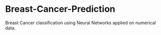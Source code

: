 # Breast-Cancer-Prediction
Breast Cancer classification using Neural Networks applied on numerical data.
